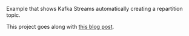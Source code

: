 Example that shows Kafka Streams automatically creating a repartition topic.

This project goes along with [this blog post](todo).
